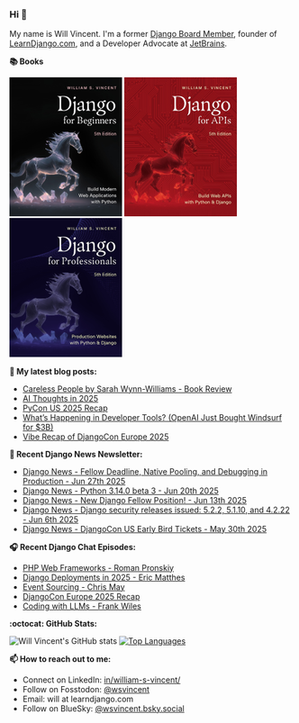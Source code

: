 ### Hi 👋

My name is Will Vincent. I'm a former [Django Board Member](https://www.djangoproject.com/foundation/), founder of [LearnDjango.com](https://learndjango.com/), and a Developer Advocate at [JetBrains](https://www.jetbrains.com/).

**📚 Books**

<a href="https://learndjango.com/courses/django-for-beginners/"><img src="images/dfb50_cover.jpg" width="200" alt="Django for Beginners"/></a>
<a href="https://learndjango.com/courses/django-for-apis/"><img src="images/dfa51_cover.jpg" width="200" alt="Django for APIs"/></a>
<a href="https://learndjango.com/courses/django-for-professionals/"><img src="images/dfp50_cover.jpg" width="200" alt="Django for Professionals"/></a>

**📜 My latest blog posts:**
<!--START_SECTION:blog-posts-->
* [Careless People by Sarah Wynn-Williams - Book Review](https:&#x2F;&#x2F;wsvincent.com&#x2F;careless-people-book-review&#x2F;)
* [AI Thoughts in 2025](https:&#x2F;&#x2F;wsvincent.com&#x2F;ai-thoughts-in-2025&#x2F;)
* [PyCon US 2025 Recap](https:&#x2F;&#x2F;wsvincent.com&#x2F;pyconus-recap&#x2F;)
* [What’s Happening in Developer Tools? (OpenAI Just Bought Windsurf for $3B)](https:&#x2F;&#x2F;wsvincent.com&#x2F;whats-happening-in-developer-tools&#x2F;)
* [Vibe Recap of DjangoCon Europe 2025](https:&#x2F;&#x2F;wsvincent.com&#x2F;djangocon-europe-2025-recap&#x2F;)
<!--END_SECTION:blog-posts-->

**📰 Recent Django News Newsletter:**
<!--START_SECTION:news-->
* [Django News - Fellow Deadline, Native Pooling, and Debugging in Production - Jun 27th 2025](https:&#x2F;&#x2F;django-news.com&#x2F;issues&#x2F;291)
* [Django News - Python 3.14.0 beta 3 - Jun 20th 2025](https:&#x2F;&#x2F;django-news.com&#x2F;issues&#x2F;290)
* [Django News - New Django Fellow Position! - Jun 13th 2025](https:&#x2F;&#x2F;django-news.com&#x2F;issues&#x2F;289)
* [Django News - Django security releases issued: 5.2.2, 5.1.10, and 4.2.22 - Jun 6th 2025](https:&#x2F;&#x2F;django-news.com&#x2F;issues&#x2F;288)
* [Django News - DjangoCon US Early Bird Tickets - May 30th 2025](https:&#x2F;&#x2F;django-news.com&#x2F;issues&#x2F;287)
<!--END_SECTION:news-->

**🎧 Recent Django Chat Episodes:**
<!--START_SECTION:chat-->
* [PHP Web Frameworks - Roman Pronskiy](https:&#x2F;&#x2F;djangochat.com)
* [Django Deployments in 2025 - Eric Matthes](https:&#x2F;&#x2F;djangochat.com)
* [Event Sourcing - Chris May](https:&#x2F;&#x2F;djangochat.com)
* [DjangoCon Europe 2025 Recap](https:&#x2F;&#x2F;djangochat.com)
* [Coding with LLMs - Frank Wiles](https:&#x2F;&#x2F;djangochat.com)
<!--END_SECTION:chat-->


**:octocat: GitHub Stats:**

![Will Vincent's GitHub stats](https://github-readme-stats.vercel.app/api?username=wsvincent&show_icons=&private_count=true&theme=dracula)  [![Top Languages](https://github-readme-stats.vercel.app/api/top-langs/?username=jefftriplett&layout=compact&theme=dracula)]()

**📫 How to reach out to me:**
- Connect on LinkedIn: [in/william-s-vincent/](https://www.linkedin.com/in/william-s-vincent/)
- Follow on Fosstodon: [@wsvincent](https://fosstodon.org/@wsvincent)
- Email: will at learndjango.com
- Follow on BlueSky: [@wsvincent.bsky.social](https://bsky.app/profile/wsvincent.bsky.social)